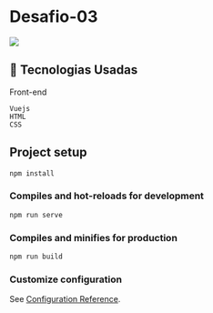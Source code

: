 # Desafio-03


<img aling="center" max-width="auto" height="auto"  src="https://user-images.githubusercontent.com/46323667/171018430-a09bfdb3-14e2-4550-a2f6-3bcaad5ee898.png">

## :rocket: Tecnologias Usadas
Front-end 
```
Vuejs
HTML
CSS

```

## Project setup
```
npm install
```

### Compiles and hot-reloads for development
```
npm run serve
```

### Compiles and minifies for production
```
npm run build
```

### Customize configuration
See [Configuration Reference](https://cli.vuejs.org/config/).
